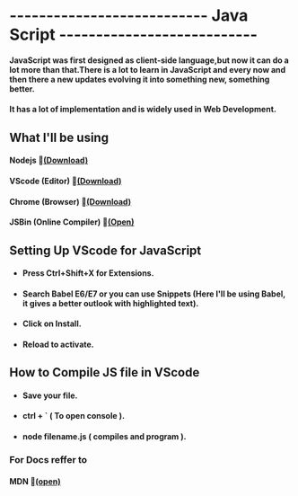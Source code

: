 # --------------------------- Java Script ---------------------------

#### JavaScript was first designed as client-side language,but now it can do a lot more than that.There is a lot to learn in JavaScript and every now and then there a new updates evolving it into something new, something better.

#### It has a lot of implementation and is widely used in Web Development.

## What I'll be using

#### Nodejs :link:[(Download)](https://nodejs.org/en/download/)

#### VScode (Editor) :link:[(Download)](https://code.visualstudio.com/download)

#### Chrome (Browser) :link:[(Download)](https://www.google.com/chrome/)

#### JSBin (Online Compiler) :link:[(Open)](https://jsbin.com/mezeluqeci/edit?js,console,output)

## Setting Up VScode for JavaScript

- #### Press Ctrl+Shift+X for Extensions.

- #### Search Babel E6/E7 or you can use Snippets (Here I'll be using Babel, it gives a better outlook with highlighted text). 

- #### Click on Install.

- #### Reload to activate.

## How to Compile JS file in VScode
- #### Save your file.
- #### ctrl + ` ( To open console ).
- #### node filename.js ( compiles and program ).


### For Docs reffer to 

#### MDN :link:[(open)](https://developer.mozilla.org/en-US/docs/Web/JavaScript/Guide)
